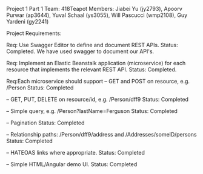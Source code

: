 Project 1 Part 1
Team: 418Teapot
Members: Jiabei Yu (jy2793), Apoorv Purwar (ap3644), Yuval Schaal (ys3055), Will Pascucci (wmp2108), Guy Yardeni (gy2241)

Project Requirements:

Req: Use Swagger Editor to define and document REST APIs.
Status: Completed. We have used swagger to document our API's.

Req: Implement an Elastic Beanstalk application (microservice) for each resource that implements
the relevant REST API.
Status: Completed. 

Req:Each microservice should support
– GET and POST on resource, e.g. /Person
Status: Completed

– GET, PUT, DELETE on resource/id, e.g. /Person/dff9
Status: Completed

– Simple query, e.g. /Person?lastName=Ferguson
Status: Completed

– Pagination
Status: Completed

– Relationship paths: /Person/dff9/address and /Addresses/someID/persons
Status: Completed

– HATEOAS links where appropriate.
Status: Completed

– Simple HTML/Angular demo UI.
Status: Completed